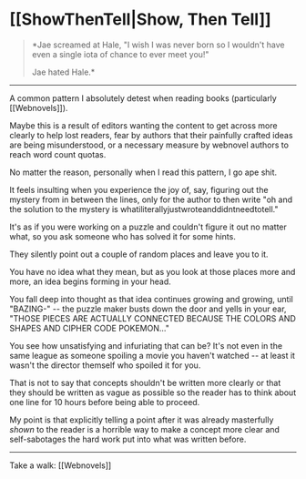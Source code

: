 # [[ShowThenTell|Show, Then Tell]]
>*Jae screamed at Hale, "I wish I was never born so I wouldn't have even a single iota of chance to ever meet you!"
>
>Jae hated Hale.*
---

A common pattern I absolutely detest when reading books (particularly [[Webnovels]]).

Maybe this is a result of editors wanting the content to get across more clearly to help lost readers, fear by authors that their painfully crafted ideas are being misunderstood, or a necessary measure by webnovel authors to reach word count quotas.

No matter the reason, personally when I read this pattern, I go ape shit. 

It feels insulting when you experience the joy of, say, figuring out the mystery from in between the lines, only for the author to then write "oh and the solution to the mystery is whatiliterallyjustwroteanddidntneedtotell."

It's as if you were working on a puzzle and couldn't figure it out no matter what, so you ask someone who has solved it for some hints. 

They silently point out a couple of random places and leave you to it. 

You have no idea what they mean, but as you look at those places more and more, an idea begins forming in your head. 

You fall deep into thought as that idea continues growing and growing, until "BAZING-" -- the puzzle maker busts down the door and yells in your ear, "THOSE PIECES ARE ACTUALLY CONNECTED BECAUSE THE COLORS AND SHAPES AND CIPHER CODE POKEMON..."

You see how unsatisfying and infuriating that can be? It's not even in the same league as someone spoiling a movie you haven't watched -- at least it wasn't the director themself who spoiled it for you.

That is not to say that concepts shouldn't be written more clearly or that they should be written as vague as possible so the reader has to think about one line for 10 hours before being able to proceed. 

My point is that explicitly telling a point after it was already masterfully *shown* to the reader is a horrible way to make a concept more clear and self-sabotages the hard work put into what was written before.

---

Take a walk: [[Webnovels]]